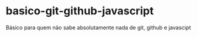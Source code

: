 # basico-git-github-javascript
Básico para quem não sabe absolutamente nada de git, github e javascipt
